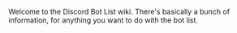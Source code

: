 Welcome to the Discord Bot List wiki. There's basically a bunch of information, for anything you want to do with the bot list.